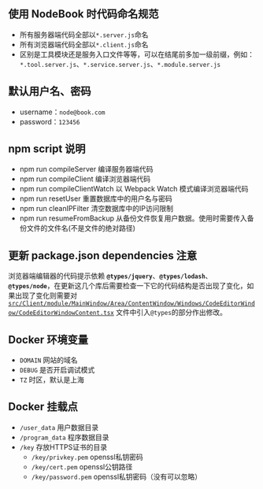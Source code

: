 ## 使用 NodeBook 时代码命名规范

* 所有服务器端代码全部以`*.server.js`命名
* 所有浏览器端代码全部以`*.client.js`命名
* 区别是工具模块还是服务入口文件等等，可以在结尾前多加一级前缀，例如：`*.tool.server.js`、`*.service.server.js`、`*.module.server.js`

## 默认用户名、密码
* username：`node@book.com`
* password：`123456`

## npm script 说明

* npm run compileServer 编译服务器端代码
* npm run compileClient 编译浏览器端代码
* npm run compileClientWatch 以 Webpack Watch 模式编译浏览器端代码
* npm run resetUser 重置数据库中的用户名与密码
* npm run cleanIPFilter 清空数据库中的IP访问限制
* npm run resumeFromBackup 从备份文件恢复用户数据。使用时需要传入备份文件的文件名(不是文件的绝对路径)

## 更新 package.json dependencies 注意

浏览器端编辑器的代码提示依赖 **`@types/jquery`**、**`@types/lodash`**、**`@types/node`**，在更新这几个库后需要检查一下它的代码结构是否出现了变化，如果出现了变化则需要对
[`src/Client/module/MainWindow/Area/ContentWindow/Windows/CodeEditorWindow/CodeEditorWindowContent.tsx`](../src/Client/module/MainWindow/Area/ContentWindow/Windows/CodeEditorWindow/CodeEditorWindowContent.tsx) 文件中引入`@types`的部分作出修改。

## Docker 环境变量
* `DOMAIN` 网站的域名
* `DEBUG`  是否开启调试模式
* `TZ`     时区，默认是上海

## Docker 挂载点
* `/user_data`      用户数据目录
* `/program_data`   程序数据目录
* `/key`            存放HTTPS证书的目录
    * `/key/privkey.pem`    openssl私钥密码
    * `/key/cert.pem`       openssl公钥路径
    * `/key/password.pem`   openssl私钥密码（没有可以忽略）